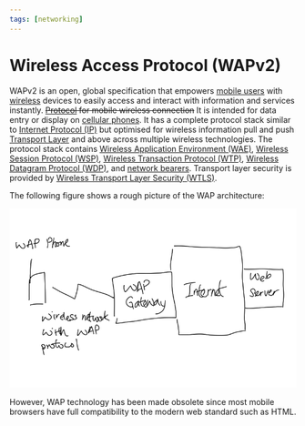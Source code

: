 ```yaml
---
tags: [networking]
---
```


# Wireless Access Protocol (WAPv2)

WAPv2 is an open, global specification that empowers [mobile users](202303292141.md)
with [wireless](202303301607.md) devices to easily access and interact with
information and services instantly. ~~[Protocol](202209302229.md) for mobile
wireless connection~~ It is intended for data entry or display on [cellular phones](202303292214.md).
It has a complete protocol stack similar to [Internet Protocol (IP)](202206151223.md)
but optimised for wireless information pull and push [Transport Layer](202206131837.md)
and above across multiple wireless technologies. The protocol stack contains
[Wireless Application Environment (WAE)](202305171408.md), [Wireless Session Protocol (WSP)](202305171416.md),
[Wireless Transaction Protocol (WTP)](202305171420.md), [Wireless Datagram Protocol (WDP)](202305171433.md),
and [network bearers](202303292214.md). Transport layer security is provided by
[Wireless Transport Layer Security (WTLS)](202305171438.md).

The following figure shows a rough picture of the WAP architecture:

![WAP architecture](pic/wap-architecture.png)

However, WAP technology has been made obsolete since most mobile browsers have
full compatibility to the modern web standard such as HTML.
